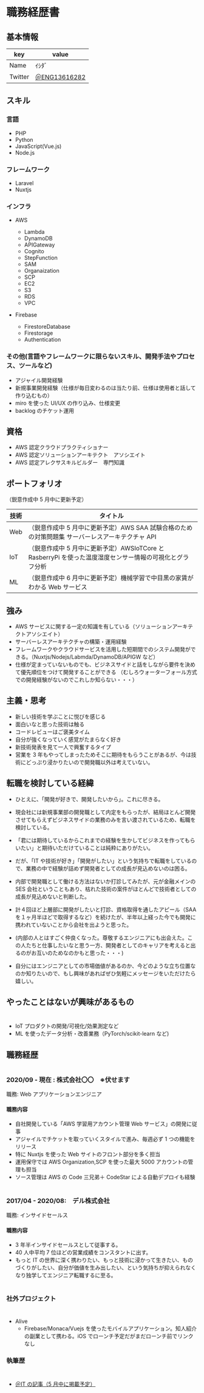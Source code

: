 # 職務経歴書

## 基本情報

| key     | value                                            |
| ------- | ------------------------------------------------ |
| Name    | ｲｼﾀﾞ                         |
| Twitter | [＠ENG13616282](https://twitter.com/ENG13616282) |

## スキル

### 言語

- PHP
- Python
- JavaScript(Vue.js)
- Node.js

### フレームワーク

- Laravel
- Nuxtjs

### インフラ

- AWS

  - Lambda
  - DynamoDB
  - APIGateway
  - Cognito
  - StepFunction
  - SAM
  - Organaization
  - SCP
  - EC2
  - S3
  - RDS
  - VPC

- Firebase
  - FirestoreDatabase
  - Firestorage
  - Authentication

### その他(言語やフレームワークに限らないスキル、開発手法やプロセス、ツールなど)

- アジャイル開発経験
- 新規事業開発経験（仕様が毎日変わるのは当たり前、仕様は使用者と話して作り込むもの）
- miro を使った UI/UX の作り込み、仕様変更
- backlog のチケット運用

## 資格

- AWS 認定クラウドプラクティショナー
- AWS 認定ソリューションアーキテクト　アソシエイト
- AWS 認定アレクサスキルビルダー　専門知識

## ポートフォリオ

（鋭意作成中 5 月中に更新予定）

| 技術 | タイトル                                                                                                 |
| ---- | -------------------------------------------------------------------------------------------------------- |
| Web  | （鋭意作成中 5 月中に更新予定）AWS SAA 試験合格のための対策問題集 サーバーレスアーキテクチャ API         |
| IoT  | （鋭意作成中 5 月中に更新予定）AWSIoTCore と RasberryPi を使った温度湿度センサー情報の可視化とグラフ分析 |
| ML   | （鋭意作成中 6 月中に更新予定）機械学習で中目黒の家賃がわかる Web サービス                               |

## 強み

- AWS サービスに関する一定の知識を有している（ソリューションアーキテクトアソシエイト）
- サーバーレスアーキテクチャの構築・運用経験
- フレームワークやクラウドサービスを活用した短期間でのシステム開発ができる。（Nuxtjs/Nodejs/Labmda/DynamoDB/APIGW など）
- 仕様が定まっていないものでも、ビジネスサイドと話をしながら要件を決めて優先順位をつけて開発することができる
  （むしろウォーターフォール方式での開発経験がないのでこれしか知らない・・・）

## 主義・思考

- 新しい技術を学ぶことに悦びを感じる
- 面白いなと思った技術は触る
- コードレビューはご褒美タイム
- 自分が強くなっていく感覚がたまらなく好き
- 新技術発表を見て一人で興奮するタイプ
- 営業を 3 年もやってしまったためそこに期待をもらうことがあるが、今は技術にどっぷり浸かりたいので開発職以外は考えていない。

## 転職を検討している経緯

- ひとえに、「開発が好きで、開発したいから」。これに尽きる。

- 現会社には新規事業部の開発職として内定をもらったが、結局ほとんど開発させてもらえずビジネスサイドの業務のみを言い渡されているため、転職を検討している。
- 「君には期待しているからこれまでの経験を生かしてビジネスを作ってもらいたい」と期待いただけていることは純粋にありがたい。
- だが、「IT や技術が好き」「開発がしたい」という気持ちで転職をしているので、業務の中で経験が詰めず開発者としての成長が見込めないのは困る。
- 内部で開発職として働ける方法はないか打診してみたが、元が金融メインの SES 会社ということもあり、枯れた技術の案件がほとんどで技術者としての成長が見込めないと判断した。
- 計４回ほど上層部に開発がしたいと打診、資格取得を通したアピール（SAA を１ヶ月半ほどで取得するなど）を続けたが、半年以上経った今でも開発に携われていないことから会社を出ようと思った。
- (内部の人とはすごく仲良くなった。尊敬するエンジニアにも出会えた。この人たちと仕事したいなと思う一方、開発者としてのキャリアを考えると出るのがお互いのためなのかもと思った・・・)

- 自分にはエンジニアとしての市場価値があるのか、今どのような立ち位置なのか知りたいので、もし興味があればぜひ気軽にメッセージをいただけたら嬉しい。

## やったことはないが興味があるもの

#

- IoT プロダクトの開発/可視化/効果測定など
- ML を使ったデータ分析・改善業務（PyTorch/scikit-learn など)

## 職務経歴

#

### 2020/09 - 現在 : 株式会社〇〇　※伏せます

職務: Web アプリケーションエンジニア

#### 職務内容

- 自社開発している「AWS 学習用アカウント管理 Web サービス」の開発に従事
- アジャイルでチケットを取っていくスタイルで進み、毎週必ず 1 つの機能をリリース
- 特に Nuxtjs を使った Web サイトのフロント部分を多く担当
- 運用保守では AWS Organization,SCP を使った最大 5000 アカウントの管理も担当
- ソース管理は AWS の Code 三兄弟＋ CodeStar による自動デプロイも経験

#

### 2017/04 - 2020/08:　デル株式会社

職務: インサイドセールス

#### 職務内容

- 3 年半インサイドセールスとして従事する。
- 40 人中平均 7 位ほどの営業成績をコンスタントに出す。
- もっと IT の世界に深く携わりたい、もっと技術に浸かって生きたい、ものづくりがしたい、自分が価値を生み出したい、という気持ちが抑えられなくなり独学してエンジニア転職するに至る。

#

### 社外プロジェクト

#

- Alive
  - Firebase/Monaca/Vuejs を使ったモバイルアプリケーション。知人紹介の副業として携わる。iOS でローンチ予定だがまだローンチ前でリンクなし

### 執筆歴

#

- [＠IT の記事（5 月中に掲載予定）](記事のリンクとか)
